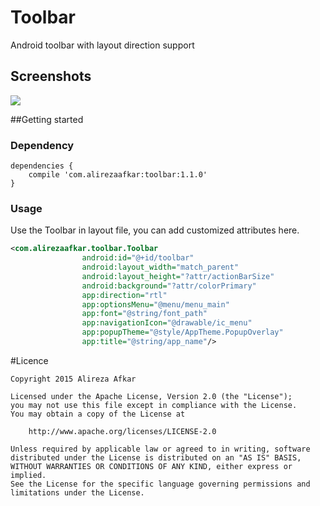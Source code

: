 # Toolbar
Android toolbar with layout direction support

## Screenshots

<img src="/Preview.JPG"/>


##Getting started

### Dependency

```
dependencies {
    compile 'com.alirezaafkar:toolbar:1.1.0'
}
```

### Usage

Use the Toolbar in layout file, you can add customized attributes here.

```xml
<com.alirezaafkar.toolbar.Toolbar
                android:id="@+id/toolbar"
                android:layout_width="match_parent"
                android:layout_height="?attr/actionBarSize"
                android:background="?attr/colorPrimary"
                app:direction="rtl"
                app:optionsMenu="@menu/menu_main"
                app:font="@string/font_path"
                app:navigationIcon="@drawable/ic_menu"
                app:popupTheme="@style/AppTheme.PopupOverlay"
                app:title="@string/app_name"/>
```

#Licence

    Copyright 2015 Alireza Afkar
    
    Licensed under the Apache License, Version 2.0 (the "License");
    you may not use this file except in compliance with the License.
    You may obtain a copy of the License at
    
        http://www.apache.org/licenses/LICENSE-2.0
    
    Unless required by applicable law or agreed to in writing, software
    distributed under the License is distributed on an "AS IS" BASIS,
    WITHOUT WARRANTIES OR CONDITIONS OF ANY KIND, either express or implied.
    See the License for the specific language governing permissions and
    limitations under the License.

